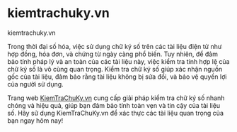 # kiemtrachuky.vn
kiemtrachuky.vn


Trong thời đại số hóa, việc sử dụng chữ ký số trên các tài liệu điện tử như hợp đồng, hóa đơn, và chứng từ ngày càng phổ biến. 
Tuy nhiên, để đảm bảo tính pháp lý và an toàn của các tài liệu này, việc kiểm tra tính hợp lệ của chữ ký số là vô cùng quan trọng. 
Kiểm tra chữ ký số giúp xác nhận nguồn gốc của tài liệu, đảm bảo rằng tài liệu không bị sửa đổi, và bảo vệ quyền lợi của người sử dụng.

Trang web [KiemTraChuKy.vn](https://kiemtrachuky.vn/) cung cấp giải pháp kiểm tra chữ ký số nhanh chóng và hiệu quả, giúp bạn đảm bảo tính toàn vẹn và tin cậy của tài liệu số. 
Hãy sử dụng KiemTraChuKy.vn để xác thực các tài liệu quan trọng của bạn ngay hôm nay!
